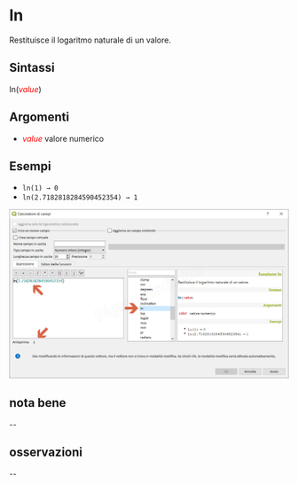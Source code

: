 # ln

Restituisce il logaritmo naturale di un valore.

## Sintassi

ln(_<span style="color:red;">value</span>_)

## Argomenti

* _<span style="color:red;">value</span>_ valore numerico

## Esempi

* `ln(1) → 0`
* `ln(2.7182818284590452354) → 1`

![](/img/matematica/ln/ln1.png)

## nota bene

--

## osservazioni

--
